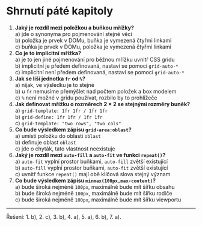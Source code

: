 <div class="colored-box pbb-a" markdown="1">

# Shrnutí páté kapitoly

1. **Jaký je rozdíl mezi položkou a buňkou mřížky?**  
a) jde o synonyma pro pojmenování stejné věci  
b) položka je prvek v DOMu, buňka je vymezená čtyřmi linkami  
c) buňka je prvek v DOMu, položka je vymezená čtyřmi linkami
1. **Co je to implicitní mřížka?**  
a) je to jen jiné pojmenování pro běžnou mřížku uvnitř CSS gridu  
b) implicitní je předem definovaná, nastaví se pomocí `grid-auto-*`  
c) implicitní není předem definovaná, nastaví se pomocí `grid-auto-*`
1. **Jak se liší jednotka `fr` od `%`?**  
a) nijak, ve výsledku je to stejné  
b) u `fr` nemusíme přemýšlet nad počtem položek a box modelem  
c) `%` není možné v gridu používat, rozbilo by to prohlížeče
1. **Jak definovat mřížku o rozměrech 2 × 2 se stejnými rozměry buněk?**  
a) `grid-template: 1fr 1fr / 1fr 1fr`  
b) `grid-define: 1fr 1fr / 1fr 1fr`  
c) `grid-template: "two rows", "two cols"`
1. **Co bude výsledkem zápisu `grid-area:oblast`?**  
a) umístí položku do oblasti `oblast`  
b) definuje oblast `oblast`  
c) jde o chyták, tato vlastnost neexistuje
1. **Jaký je rozdíl mezi `auto-fill` a `auto-fit` ve funkci `repeat()`?**  
a) `auto-fit` vyplní prostor buňkami, `auto-fill` zvětší existující  
b) `auto-fill` vyplní prostor buňkami, `auto-fit` zvětší existující  
c) uvnitř funkce `repeat()` mají obě klíčová slova stejný význam
1. **Co bude výsledkem zápisu `minmax(100px,max-content)`?**  
a) bude široká nejméně `100px`, maximálně bude mít šířku obsahu  
b) bude široká nejméně `100px`, maximálně bude mít šířku rodiče  
c) bude široká nejméně `100px`, maximálně bude mít šířku viewportu

---

Řešení: 1. b), 2. c), 3. b), 4. a), 5. a), 6. b), 7. a).

</div>

